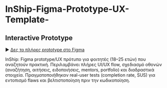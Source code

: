 # InShip-Figma-Prototype-UX-Template-
## Interactive Prototype
► [Δες το πλήρες prototype στο Figma](https://www.figma.com/design/VYqFsSSRVIxWBJjiQsI2VB/Inship?node-id=0-1&t=rrn0UTXaEdHDG55x-1)

InShip: Figma prototype/UX πρότυπο για φοιτητές (18–25 ετών) που αναζητούν πρακτική. Περιλαμβάνει πλήρες UI/UX flow, σχεδιασμό οθονών (αναζήτηση, αιτήσεις, ειδοποιήσεις, mentors, portfolio) και διαδραστικά στοιχεία. Πραγματοποιήθηκαν real-user tests (completion rate, SUS) για εντοπισμό flaws και βελτιστοποίηση πριν την κωδικοποίηση.
